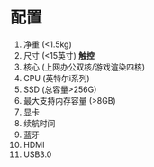 # 配置
1. 净重 (<1.5kg)
2. 尺寸 (<15英寸) **触控**
3. 核心 (上网办公双核/游戏渲染四核)
4. CPU (英特尔i系列)
5. SSD (总容量>256G)
6. 最大支持内存容量 (>8GB)
7. 显卡
8. 续航时间
9.  蓝牙
10. HDMI
11. USB3.0